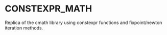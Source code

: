 ﻿# CONSTEXPR_MATH
Replica of the cmath library using constexpr functions and fixpoint/newton iteration methods.
